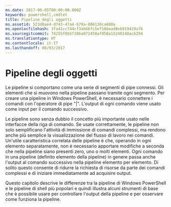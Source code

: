 ```yaml
---
ms.date: 2017-06-05T00:00:00.000Z
keywords: powershell,cmdlet
title: Pipeline degli oggetti
ms.assetid: 523d8ae4-d743-47a4-b79a-806130ca688a
ms.openlocfilehash: 3fa41cc744cf3ab66fc5ef186ead8eb919429a76
ms.sourcegitcommit: 74255f0b5f386a072458af058a15240140acb294
ms.translationtype: HT
ms.contentlocale: it-IT
ms.lasthandoff: 08/03/2017
---
```

# <a name="object-pipeline"></a>Pipeline degli oggetti
Le pipeline si comportano come una serie di segmenti di pipe connessi. Gli elementi che si muovono nella pipeline passano tramite ogni segmento. Per creare una pipeline in Windows PowerShell, è necessario connettere i comandi con l'operatore di pipe "|". L'output di ogni comando viene usato come input per il comando successivo.

Le pipeline sono senza dubbio il concetto più importante usato nelle interfacce della riga di comando. Se usate correttamente, le pipeline non solo semplificano l'attività di immissione di comandi complessi, ma rendono anche più semplice la visualizzazione del flusso di lavoro nei comandi. Un'utile caratteristica correlata delle pipeline è che, operando in ogni elemento separatamente, non è necessario apportare modifiche a seconda che nella pipeline siano presenti zero, uno o molti elementi. Ogni comando in una pipeline (definito elemento della pipeline) in genere passa anche l'output al comando successivo nella pipeline elemento per elemento. Di solito questo consente di ridurre la richiesta di risorse da parte dei comandi complessi e di iniziare immediatamente ad acquisire output.

Questo capitolo descrive le differenze tra la pipeline di Windows PowerShell e le pipeline di shell più popolari e quindi illustra alcuni strumenti di base che è possibile usare per controllare l'output della pipeline e per osservare come funziona la pipeline.

